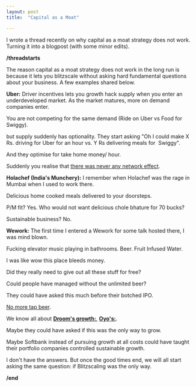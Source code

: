 ```yaml
---
layout: post
title:  "Capital as a Moat"

---
```

I wrote a thread recently on why capital as a moat strategy does not work. Turning it into a blogpost (with some minor edits).

**/threadstarts**

The reason capital as a moat strategy does not work in the long run is because it lets you blitzscale without asking hard fundamental questions about your business. A few examples shared below.

**Uber:** Driver incentives lets you growth hack supply when you enter an underdeveloped market. As the market matures, more on demand companies enter.

You are not competing for the same demand (Ride on Uber vs Food for Swiggy).

but supply suddenly has optionality.
They start asking "Oh I could make X Rs. driving for Uber for an hour vs. Y Rs delivering meals for  Swiggy".

And they optimise for take home money/ hour.

Suddenly you realise that [there was never any network effect](https://medium.com/@gerstenzang/no-network-for-uber-175a866baaef).

**Holachef (India's Munchery):** I remember when Holachef was the rage in Mumbai when I used to work there.

Delicious home cooked meals delivered to your doorsteps.

P/M fit? Yes. Who would not want delicious chole bhature for 70 bucks?

Sustainable business? No.

**Wework:** The first time I entered a Wework for some talk hosted there, I was mind blown.

Fucking elevator music playing in bathrooms. Beer. Fruit Infused Water.

I was like wow this place bleeds money.

Did they really need to give out all these stuff for free?

Could people have managed without the unlimited beer?

They could have asked this much before their botched IPO.

[No more tap beer](https://vox.com/the-goods/2018/10/31/18049142/wework-beer-wine-policy).

We know all about [**Droom's growth:**](https://the-ken.com/story/perhaps-the-most-ingenious-story-of-the-indian-internet-startup-ecosystem-of-this-decade/), [**Oyo's:**](https://nytimes.com/2020/01/13/technology/oyo-hotel-india-softbank.html).

Maybe they could have asked if this was the only way to grow.

Maybe Softbank instead of pursuing growth at all costs could have taught their portfolio companies controlled sustainable growth.

I don't have the answers. But once the good times end, we will all start asking the same question: if Blitzscaling was the only way.

**/end**
